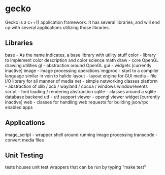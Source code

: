 gecko
=====

Gecko is a c++11 application framework. It has several libraries, and will end
up with several applications utilizing those libraries.

Libraries
---------

base - As the name indicates, a base library with utility stuff
color - library to implement color description and color science math
draw - core OpenGL drawing utilities
gl - abstraction around OpenGL
gui - widgets [currently inactive]
image - image processing operations
imgproc - start to a compiler language similar in vein to halide
layout - layout engine for GUI
media - file I/O library for all manner of media
net - simple networking classes
platform - abstraction of xlib / xcb / wayland / cocoa / windows window/events
script - font loading / rendering abstraction
sqlite - classes around a sqlite database backend
utf - utf support
viewer - opengl viewer widget [currently inactive]
web - classes for handling web requests for building json/rpc enabled apps

Applications
------------

image_script - wrapper shell around running image processing
transcode - convert media files

Unit Testing
------------

tests houses unit test wrappers that can be run by typing "make test"

